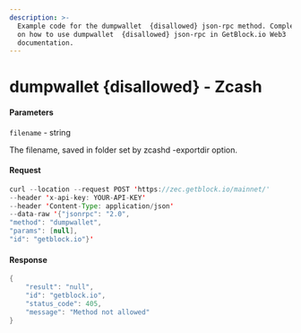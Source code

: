 ```yaml
---
description: >-
  Example code for the dumpwallet  {disallowed} json-rpc method. Сomplete guide
  on how to use dumpwallet  {disallowed} json-rpc in GetBlock.io Web3
  documentation.
---
```


# dumpwallet {disallowed} - Zcash

#### Parameters

`filename` - string

The filename, saved in folder set by zcashd -exportdir option.

#### Request

```java
curl --location --request POST 'https://zec.getblock.io/mainnet/' 
--header 'x-api-key: YOUR-API-KEY' 
--header 'Content-Type: application/json' 
--data-raw '{"jsonrpc": "2.0",
"method": "dumpwallet",
"params": [null],
"id": "getblock.io"}'
```

#### Response

```java
{
    "result": "null",
    "id": "getblock.io",
    "status_code": 405,
    "message": "Method not allowed"
}
```
